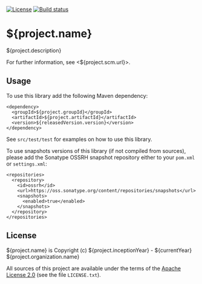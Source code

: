 [![License](https://img.shields.io/badge/License-Apache%202.0-blue.svg)](https://opensource.org/licenses/Apache-2.0)
[![Build status](https://ci.appveyor.com/api/projects/status/9456b7873va4nli7?svg=true)](https://ci.appveyor.com/project/ykazakov/puli)

# ${project.name}

${project.description}

For further information, see <${project.scm.url}>. 

## Usage

To use this library add the following Maven dependency:
```
<dependency>
  <groupId>${project.groupId}</groupId>
  <artifactId>${project.artifactId}</artifactId>
  <version>${releasedVersion.version}</version>
</dependency>
```
See `src/test/test` for examples on how to use this library.

To use snapshots versions of this library (if not compiled from sources), please add
the Sonatype OSSRH snapshot repository either to your `pom.xml` or `settings.xml`:
```
<repositories>
  <repository>
    <id>ossrh</id>
    <url>https://oss.sonatype.org/content/repositories/snapshots</url>
    <snapshots>
      <enabled>true</enabled>
    </snapshots>
  </repository>
</repositories>
```

## License

${project.name} is Copyright (c) ${project.inceptionYear} - ${currentYear} ${project.organization.name}

All sources of this project are available under the terms of the 
[Apache License 2.0](http://www.apache.org/licenses/LICENSE-2.0)
(see the file `LICENSE.txt`).
